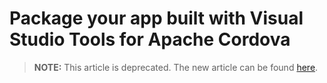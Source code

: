 <properties
   pageTitle="Package your app built with Visual Studio Tools for Apache Cordova | Cordova"
   description="description"
   services="na"
   documentationCenter=""
   authors="normesta"
   tags=""/>
<tags
   ms.service="na"
   ms.devlang="javascript"
   ms.topic="article"
   ms.tgt_pltfrm="mobile-multiple"
   ms.workload="na"
   ms.date="09/10/2015"
   ms.author="normesta"/>

# Package your app built with Visual Studio Tools for Apache Cordova

> **NOTE:** This article is deprecated. The new article can be found [here](./tutorial-package-publish/tutorial-package-publish-readme.md).
